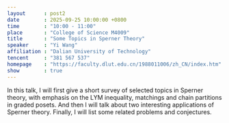 ```yaml
---
layout      : post2
date        : 2025-09-25 10:00:00 +0800
time        : "10:00 - 11:00"
place       : "College of Science M4009"
title       : "Some Topics in Sperner Theory"
speaker     : "Yi Wang"
affiliation : "Dalian University of Technology"
tencent     : "381 567 537"
homepage    : "https://faculty.dlut.edu.cn/1988011006/zh_CN/index.htm"
show        : true
---
```

In this talk, I will first give a short survey of selected topics in Sperner theory, with emphasis on the LYM inequality, matchings and chain partitions in graded posets.  And then l will talk about two interesting applications of Sperner theory. Finally, I will list some related problems and conjectures.

